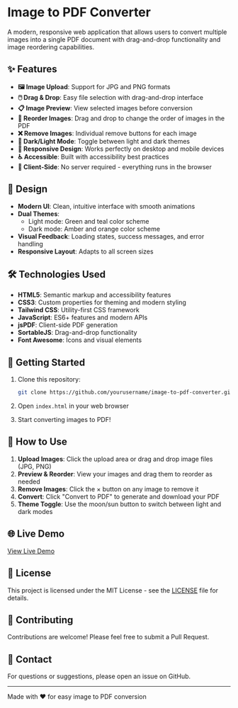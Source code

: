 # Image to PDF Converter

A modern, responsive web application that allows users to convert multiple images into a single PDF document with drag-and-drop functionality and image reordering capabilities.

## ✨ Features

- **🖼️ Image Upload**: Support for JPG and PNG formats
- **🖱️ Drag & Drop**: Easy file selection with drag-and-drop interface
- **📋 Image Preview**: View selected images before conversion
- **🔄 Reorder Images**: Drag and drop to change the order of images in the PDF
- **❌ Remove Images**: Individual remove buttons for each image
- **🌙 Dark/Light Mode**: Toggle between light and dark themes
- **📱 Responsive Design**: Works perfectly on desktop and mobile devices
- **♿ Accessible**: Built with accessibility best practices
- **🚀 Client-Side**: No server required - everything runs in the browser

## 🎨 Design

- **Modern UI**: Clean, intuitive interface with smooth animations
- **Dual Themes**: 
  - Light mode: Green and teal color scheme
  - Dark mode: Amber and orange color scheme
- **Visual Feedback**: Loading states, success messages, and error handling
- **Responsive Layout**: Adapts to all screen sizes

## 🛠️ Technologies Used

- **HTML5**: Semantic markup and accessibility features
- **CSS3**: Custom properties for theming and modern styling
- **Tailwind CSS**: Utility-first CSS framework
- **JavaScript**: ES6+ features and modern APIs
- **jsPDF**: Client-side PDF generation
- **SortableJS**: Drag-and-drop functionality
- **Font Awesome**: Icons and visual elements

## 🚀 Getting Started

1. Clone this repository:
   ```bash
   git clone https://github.com/yourusername/image-to-pdf-converter.git
   ```

2. Open `index.html` in your web browser

3. Start converting images to PDF!

## 📖 How to Use

1. **Upload Images**: Click the upload area or drag and drop image files (JPG, PNG)
2. **Preview & Reorder**: View your images and drag them to reorder as needed
3. **Remove Images**: Click the × button on any image to remove it
4. **Convert**: Click "Convert to PDF" to generate and download your PDF
5. **Theme Toggle**: Use the moon/sun button to switch between light and dark modes

## 🌐 Live Demo

[View Live Demo](https://yourusername.github.io/image-to-pdf-converter/)

## 📝 License

This project is licensed under the MIT License - see the [LICENSE](LICENSE) file for details.

## 🤝 Contributing

Contributions are welcome! Please feel free to submit a Pull Request.

## 📧 Contact

For questions or suggestions, please open an issue on GitHub.

---

Made with ❤️ for easy image to PDF conversion
